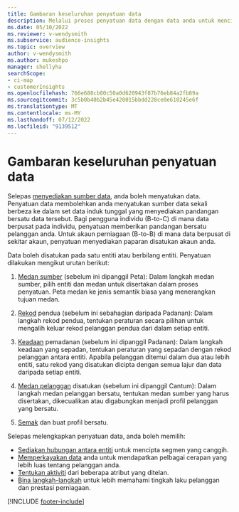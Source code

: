 ```yaml
---
title: Gambaran keseluruhan penyatuan data
description: Melalui proses penyatuan data dengan data anda untuk mencipta satu set data profil pelanggan bersatu.
ms.date: 05/10/2022
ms.reviewer: v-wendysmith
ms.subservice: audience-insights
ms.topic: overview
author: v-wendysmith
ms.author: mukeshpo
manager: shellyha
searchScope:
- ci-map
- customerInsights
ms.openlocfilehash: 766e688cb80c50a0d620943f87b76eb84a2fb89a
ms.sourcegitcommit: 3c5b0b40b2b45e420015bbdd228ce0e610245e6f
ms.translationtype: MT
ms.contentlocale: ms-MY
ms.lasthandoff: 07/12/2022
ms.locfileid: "9139512"
---
```

# <a name="data-unification-overview"></a>Gambaran keseluruhan penyatuan data

Selepas [menyediakan sumber data](data-sources.md), anda boleh menyatukan data. Penyatuan data membolehkan anda menyatukan sumber data sekali berbeza ke dalam set data induk tunggal yang menyediakan pandangan bersatu data tersebut. Bagi pengguna individu (B-to-C) di mana data berpusat pada individu, penyatuan memberikan pandangan bersatu pelanggan anda. Untuk akaun perniagaan (B-to-B) di mana data berpusat di sekitar akaun, penyatuan menyediakan paparan disatukan akaun anda.

Data boleh disatukan pada satu entiti atau berbilang entiti. Penyatuan dilakukan mengikut urutan berikut:

1. [Medan sumber](map-entities.md) (sebelum ini dipanggil Peta): Dalam langkah medan sumber, pilih entiti dan medan untuk disertakan dalam proses penyatuan. Peta medan ke jenis semantik biasa yang menerangkan tujuan medan.

1. [Rekod](remove-duplicates.md) pendua (sebelum ini sebahagian daripada Padanan): Dalam langkah rekod pendua, tentukan peraturan secara pilihan untuk mengalih keluar rekod pelanggan pendua dari dalam setiap entiti.

1. [Keadaan](match-entities.md) pemadanan (sebelum ini dipanggil Padanan): Dalam langkah keadaan yang sepadan, tentukan peraturan yang sepadan dengan rekod pelanggan antara entiti. Apabila pelanggan ditemui dalam dua atau lebih entiti, satu rekod yang disatukan dicipta dengan semua lajur dan data daripada setiap entiti.

1. [Medan pelanggan](merge-entities.md) disatukan (sebelum ini dipanggil Cantum): Dalam langkah medan pelanggan bersatu, tentukan medan sumber yang harus disertakan, dikecualikan atau digabungkan menjadi profil pelanggan yang bersatu.  

1. [Semak](review-unification.md) dan buat profil bersatu.

Selepas melengkapkan penyatuan data, anda boleh memilih:

- [Sediakan hubungan antara entiti](relationships.md) untuk mencipta segmen yang canggih.
- [Memperkayakan data](enrichment-hub.md) anda untuk mendapatkan pelbagai cerapan yang lebih luas tentang pelanggan anda.
- [Tentukan aktiviti](activities.md) dari beberapa atribut yang ditelan.
- [Bina langkah-langkah](measures.md) untuk lebih memahami tingkah laku pelanggan dan prestasi perniagaan.

[!INCLUDE [footer-include](includes/footer-banner.md)]
